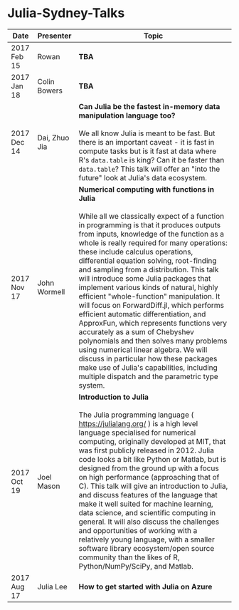 # Julia-Sydney-Talks

Date | Presenter | Topic
-----|-----------|------|
2017 Feb 15|Rowan | **TBA**
2017 Jan 18|Colin Bowers | **TBA**
2017 Dec 14|Dai, Zhuo Jia| **Can Julia be the fastest in-memory data manipulation language too?** <br><br> We all know Julia is meant to be fast. But there is an important caveat - it is fast in compute tasks but is it fast at data where R's `data.table` is king? Can it be faster than `data.table`? This talk will offer an "into the future" look at Julia's data ecosystem.
2017 Nov 17|John Wormell | **Numerical computing with functions in Julia** <br><br> While all we classically expect of a function in programming is that it produces outputs from inputs, knowledge of the function as a whole is really required for many operations: these include calculus operations, differential equation solving, root-finding and sampling from a distribution. This talk will introduce some Julia packages that implement various kinds of natural, highly efficient "whole-function" manipulation. It will focus on ForwardDiff.jl, which performs efficient automatic differentiation, and ApproxFun, which represents functions very accurately as a sum of Chebyshev polynomials and then solves many problems using numerical linear algebra. We will discuss in particular how these packages make use of Julia's capabilities, including multiple dispatch and the parametric type system.
2017 Oct 19|Joel Mason | **Introduction to Julia** <br><br> The Julia programming language ( https://julialang.org/ ) is a high level language specialised for numerical computing, originally developed at MIT, that was first publicly released in 2012. Julia code looks a bit like Python or Matlab, but is designed from the ground up with a focus on high performance (approaching that of C). This talk will give an introduction to Julia, and discuss features of the language that make it well suited for machine learning, data science, and scientific computing in general. It will also discuss the challenges and opportunities of working with a relatively young language, with a smaller software library ecosystem/open source community than the likes of R, Python/NumPy/SciPy, and Matlab.
2017 Aug 17|Julia Lee | **How to get started with Julia on Azure**
